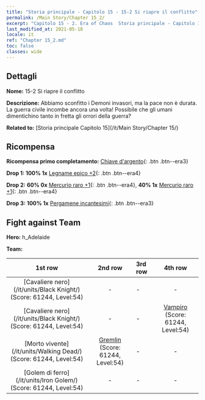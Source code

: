 ```yaml
---
title: "Storia principale - Capitolo 15 - 15-2 Si riapre il conflitto"
permalink: /Main Story/Chapter 15_2/
excerpt: "Capitolo 15 - 2. Era of Chaos  Storia principale - Capitolo 15_2. 15-2 Si riapre il conflitto"
last_modified_at: 2021-05-18
locale: it
ref: "Chapter 15_2.md"
toc: false
classes: wide
---
```


## Dettagli

 **Nome:** 15-2 Si riapre il conflitto

 **Descrizione:** Abbiamo sconfitto i Demoni invasori, ma la pace non è durata. La guerra civile incombe ancora una volta! Possibile che gli umani dimentichino tanto in fretta gli orrori della guerra?

 **Related to:** [Storia principale Capitolo 15](/it/Main Story/Chapter 15/)

## Ricompensa

 **Ricompensa primo completamento:** [Chiave d'argento](/ItemsIT/con_693/){: .btn .btn--era3}

 **Drop 1:** **100% 1x** [Legname epico +2](/ItemsIT/mat_48/){: .btn .btn--era4}

 **Drop 2:** **60% 0x** [Mercurio raro +1](/ItemsIT/mat_42/){: .btn .btn--era4}, **40% 1x** [Mercurio raro +1](/ItemsIT/mat_42/){: .btn .btn--era4}

 **Drop 3:** **100% 1x** [Pergamene incantesimi](/ItemsIT/con_694/){: .btn .btn--era3}


## Fight against Team
 **Hero:** h_Adelaide

 **Team:**


  | 1st row | 2nd row | 3rd row | 4th row |
  |:----:|:----:|:----|:----:|
  | [Cavaliere nero](/it/units/Black Knight/) (Score: 61244, Level:54)  | - | - | - |
  | [Cavaliere nero](/it/units/Black Knight/) (Score: 61244, Level:54)  | - | - | [Vampiro](/it/units/Vampire/) (Score: 61244, Level:54)  |
  | [Morto vivente](/it/units/Walking Dead/) (Score: 61244, Level:54)  | [Gremlin](/it/units/Gremlin/) (Score: 61244, Level:54)  | - | - |
  | [Golem di ferro](/it/units/Iron Golem/) (Score: 61244, Level:54)  | - | - | - |


